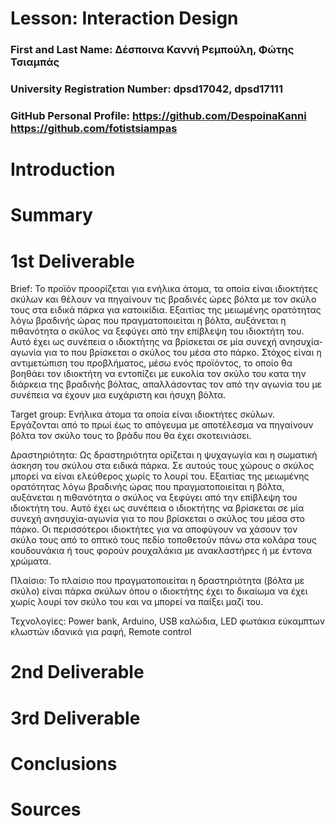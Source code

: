 # Lesson: Interaction Design

### First and Last Name: Δέσποινα Καννή Ρεμπούλη, Φώτης Τσιαμπάς
### University Registration Number: dpsd17042, dpsd17111
### GitHub Personal Profile: https://github.com/DespoinaKanni https://github.com/fotistsiampas

# Introduction

# Summary


# 1st Deliverable

Brief: Το προϊόν προορίζεται για ενήλικα άτομα, τα οποία είναι ιδιοκτήτες σκύλων και θέλουν να πηγαίνουν τις βραδινές ώρες βόλτα με τον σκύλο τους στα ειδικά πάρκα για κατοικίδια. Εξαιτίας της μειωμένης ορατότητας λόγω βραδινής ώρας που πραγματοποιείται η βόλτα, αυξάνεται η πιθανότητα ο σκύλος να ξεφύγει από την επίβλεψη του ιδιοκτήτη του. Αυτό έχει ως συνέπεια ο ιδιοκτήτης να βρίσκεται σε μία συνεχή ανησυχία-αγωνία για το που βρίσκεται ο σκύλος του μέσα στο πάρκο. Στόχος είναι η αντιμετώπιση του προβλήματος, μέσω ενός προϊόντος, το οποίο θα βοηθάει τον ιδιοκτήτη να εντοπίζει με ευκολία τον σκύλο του κατα την διάρκεια της βραδινής βόλτας, απαλλάσοντας τον από την αγωνία του με συνέπεια να έχουν μια ευχάριστη και ήσυχη βόλτα.

Target group: Ενήλικα άτομα τα οποία είναι ιδιοκτήτες σκύλων. Εργάζονται από το πρωί έως το απόγευμα με αποτέλεσμα να πηγαίνουν βόλτα τον σκύλο τους το βράδυ που θα έχει σκοτεινιάσει. 

Δραστηριότητα: Ως δραστηριότητα ορίζεται η ψυχαγωγία και η σωματική άσκηση του σκύλου στα ειδικά πάρκα. Σε αυτούς τους χώρους  ο σκύλος μπορεί να είναι ελεύθερος χωρίς το λουρί του. Εξαιτίας της μειωμένης ορατότητας λόγω βραδινής ώρας που πραγματοποιείται η βόλτα, αυξάνεται η πιθανότητα ο σκύλος να ξεφύγει από την επίβλεψη του ιδιοκτήτη του. Αυτό έχει ως συνέπεια ο ιδιοκτήτης να βρίσκεται σε μία συνεχή ανησυχία-αγωνία για το που βρίσκεται ο σκύλος του μέσα στο πάρκο. Οι περισσότεροι ιδιοκτήτες για να αποφύγουν να χάσουν τον σκύλο τους από το οπτικό τους πεδίο τοποθετούν πάνω στα κολάρα τους κουδουνάκια ή τους φορούν  ρουχαλάκια με ανακλαστήρες ή με έντονα χρώματα.

Πλαίσιο: Το πλαίσιο που πραγματοποιείται η δραστηριότητα (βόλτα με σκύλο) είναι πάρκα σκύλων όπου ο ιδιοκτήτης έχει το δικαίωμα να έχει χωρίς λουρί τον σκύλο του και να μπορεί να παίξει μαζί του.

Τεχνολογίες: Power bank, Arduino, USB καλώδια, LED φωτάκια εύκαμπτων κλωστών ιδανικά για ραφή, Remote control 


# 2nd Deliverable


# 3rd Deliverable 


# Conclusions


# Sources
